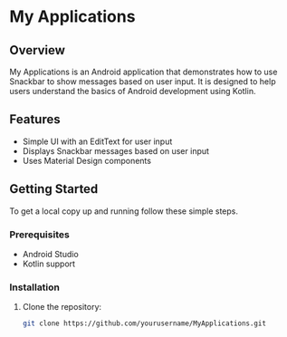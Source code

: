 # My Applications

## Overview

My Applications is an Android application that demonstrates how to use Snackbar to show messages based on user input. It is designed to help users understand the basics of Android development using Kotlin.

## Features

- Simple UI with an EditText for user input
- Displays Snackbar messages based on user input
- Uses Material Design components

## Getting Started

To get a local copy up and running follow these simple steps.

### Prerequisites

- Android Studio
- Kotlin support

### Installation

1. Clone the repository:
   ```bash
   git clone https://github.com/yourusername/MyApplications.git
